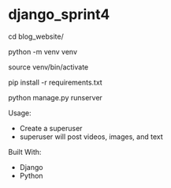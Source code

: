 # django_sprint4

cd blog_website/

python -m venv venv

source venv/bin/activate

pip install -r requirements.txt

python manage.py runserver


Usage:
- Create a superuser
- superuser will post videos, images, and text

Built With:
- Django
- Python
